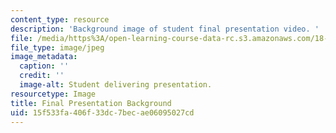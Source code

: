 ```yaml
---
content_type: resource
description: 'Background image of student final presentation video. '
file: /media/https%3A/open-learning-course-data-rc.s3.amazonaws.com/18-821-project-laboratory-in-mathematics-spring-2013/15f533fa406f33dc7becae06095027cd_MIT18_821S13_final_pres_bg.jpg
file_type: image/jpeg
image_metadata:
  caption: ''
  credit: ''
  image-alt: Student delivering presentation.
resourcetype: Image
title: Final Presentation Background
uid: 15f533fa-406f-33dc-7bec-ae06095027cd
---
```

